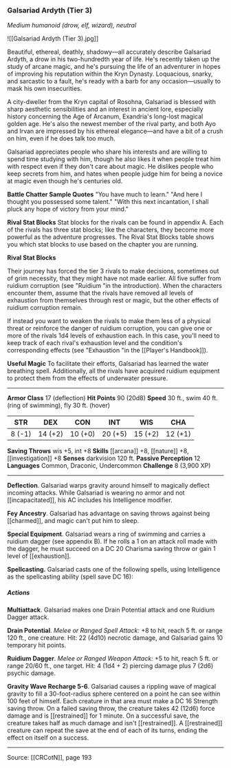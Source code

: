 ### Galsariad Ardyth (Tier 3)
_Medium humanoid (drow, elf, wizard), neutral_

![[Galsariad Ardyth (Tier 3).jpg]]

Beautiful, ethereal, deathly, shadowy—all accurately describe Galsariad Ardyth, a drow in his two-hundredth year of life. He's recently taken up the study of arcane magic, and he's pursuing the life of an adventurer in hopes of improving his reputation within the Kryn Dynasty. Loquacious, snarky, and sarcastic to a fault, he's ready with a barb for any occasion—usually to mask his own insecurities.

A city-dweller from the Kryn capital of Rosohna, Galsariad is blessed with sharp aesthetic sensibilities and an interest in ancient lore, especially history concerning the Age of Arcanum, Exandria's long-lost magical golden age. He's also the newest member of the rival party, and both Ayo and Irvan are impressed by his ethereal elegance—and have a bit of a crush on him, even if he does talk too much.

Galsariad appreciates people who share his interests and are willing to spend time studying with him, though he also likes it when people treat him with respect even if they don't care about magic. He dislikes people who keep secrets from him, and hates when people judge him for being a novice at magic even though he's centuries old.

**Battle Chatter Sample Quotes** "You have much to learn." "And here I thought you possessed some talent." "With this next incantation, I shall pluck any hope of victory from your mind."



**Rival Stat Blocks** Stat blocks for the rivals can be found in appendix A. Each of the rivals has three stat blocks; like the characters, they become more powerful as the adventure progresses. The Rival Stat Blocks table shows you which stat blocks to use based on the chapter you are running.

**Rival Stat Blocks** 

Their journey has forced the tier 3 rivals to make decisions, sometimes out of grim necessity, that they might have not made earlier. All five suffer from ruidium corruption (see "Ruidium "in the introduction). When the characters encounter them, assume that the rivals have removed all levels of exhaustion from themselves through rest or magic, but the other effects of ruidium corruption remain.

If instead you want to weaken the rivals to make them less of a physical threat or reinforce the danger of ruidium corruption, you can give one or more of the rivals 1d4 levels of exhaustion each. In this case, you'll need to keep track of each rival's exhaustion level and the condition's corresponding effects (see "Exhaustion "in the [[Player's Handbook]]).

**Useful Magic** To facilitate their efforts, Galsariad has learned the water breathing spell. Additionally, all the rivals have acquired ruidium equipment to protect them from the effects of underwater pressure.







---

**Armor Class** 17 (deflection)
**Hit Points** 90 (20d8)
**Speed** 30 ft., swim 40 ft. (ring of swimming), fly 30 ft. (hover)

| STR     | DEX     | CON     | INT     | WIS     | CHA     |
|---------|---------|---------|---------|---------|---------|
| 8 (-1) | 14 (+2) | 10 (+0) | 20 (+5) | 15 (+2) | 12 (+1) |

**Saving Throws** wis +5, int +8
**Skills** [[arcana]] +8, [[nature]] +8, [[investigation]] +8
**Senses** darkvision 120 ft.
**Passive Perception** 12
**Languages** Common, Draconic, Undercommon
**Challenge** 8 (3,900 XP)

---

**Deflection**. Galsariad warps gravity around himself to magically deflect incoming attacks. While Galsariad is wearing no armor and not [[incapacitated]], his AC includes his Intelligence modifier.

**Fey Ancestry**. Galsariad has advantage on saving throws against being [[charmed]], and magic can't put him to sleep.

**Special Equipment**. Galsariad wears a ring of swimming and carries a ruidium dagger (see appendix B). If he rolls a 1 on an attack roll made with the dagger, he must succeed on a DC 20 Charisma saving throw or gain 1 level of [[exhaustion]].

**Spellcasting.** Galsariad casts one of the following spells, using Intelligence as the spellcasting ability (spell save DC 16):

##### Actions
**Multiattack**. Galsariad makes one Drain Potential attack and one Ruidium Dagger attack.

**Drain Potential**. _Melee or Ranged Spell Attack:_ +8 to hit, reach 5 ft. or range 120 ft., one creature. Hit: 22 (4d10) necrotic damage, and Galsariad gains 10 temporary hit points.

**Ruidium Dagger**. _Melee or Ranged Weapon Attack:_ +5 to hit, reach 5 ft. or range 20/60 ft., one target. Hit: 4 (1d4 + 2) piercing damage plus 7 (2d6) psychic damage.

**Gravity Wave Recharge 5-6**. Galsariad causes a rippling wave of magical gravity to fill a 30-foot-radius sphere centered on a point he can see within 100 feet of himself. Each creature in that area must make a DC 16 Strength saving throw. On a failed saving throw, the creature takes 42 (12d6) force damage and is [[restrained]] for 1 minute. On a successful save, the creature takes half as much damage and isn't [[restrained]]. A [[restrained]] creature can repeat the save at the end of each of its turns, ending the effect on itself on a success.


---

Source: [[CRCotN]], page 193